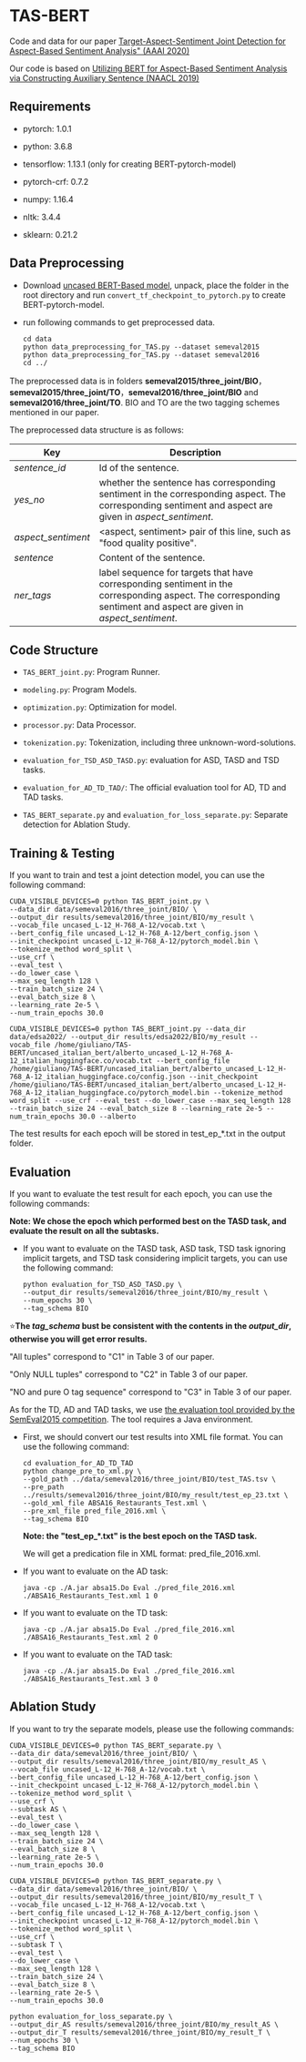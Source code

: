 # TAS-BERT

Code and data for our paper [Target-Aspect-Sentiment Joint Detection for Aspect-Based Sentiment Analysis" (AAAI 2020)](https://aaai.org/ojs/index.php/AAAI/article/view/6447)

Our code is based on [Utilizing BERT for Aspect-Based Sentiment Analysis via Constructing Auxiliary Sentence (NAACL 2019)](https://github.com/HSLCY/ABSA-BERT-pair)



## Requirements

- pytorch: 1.0.1

- python: 3.6.8

- tensorflow: 1.13.1 (only for creating BERT-pytorch-model)

- pytorch-crf: 0.7.2

- numpy: 1.16.4

- nltk: 3.4.4

- sklearn: 0.21.2

  

## Data Preprocessing

- Download [uncased BERT-Based model](https://github.com/google-research/bert), unpack, place the folder in the root directory and run `convert_tf_checkpoint_to_pytorch.py` to create BERT-pytorch-model.

- run following commands to get preprocessed data.

  ```
  cd data
  python data_preprocessing_for_TAS.py --dataset semeval2015
  python data_preprocessing_for_TAS.py --dataset semeval2016
  cd ../
  ```

The preprocessed data is in folders **semeval2015/three_joint/BIO**，**semeval2015/three_joint/TO**，**semeval2016/three_joint/BIO** and **semeval2016/three_joint/TO**. BIO and TO are the two tagging schemes mentioned in our paper.

The preprocessed data structure is as follows:

| Key                | Description                                                  |
| ------------------ | ------------------------------------------------------------ |
| *sentence_id*      | Id of the sentence.                                          |
| *yes_no*           | whether the sentence has corresponding sentiment in the corresponding aspect. The corresponding sentiment and aspect are given in *aspect_sentiment*. |
| *aspect_sentiment* | <aspect, sentiment> pair of this line, such as "food quality positive". |
| *sentence*         | Content of the sentence.                                     |
| *ner_tags*         | label sequence for targets that have corresponding sentiment in the corresponding aspect. The corresponding sentiment and aspect are given in *aspect_sentiment*. |



## Code Structure

- `TAS_BERT_joint.py`: Program Runner.

- `modeling.py`: Program Models.

- `optimization.py`: Optimization for model.

- `processor.py`: Data Processor.

- `tokenization.py`: Tokenization, including three unknown-word-solutions.

- `evaluation_for_TSD_ASD_TASD.py`: evaluation for ASD, TASD and TSD tasks.

- `evaluation_for_AD_TD_TAD/`: The official evaluation tool for AD, TD and TAD tasks.

- `TAS_BERT_separate.py` and `evaluation_for_loss_separate.py`: Separate detection for Ablation Study.

  

## Training & Testing

If you want to train and test a joint detection model, you can use the following command:

```
CUDA_VISIBLE_DEVICES=0 python TAS_BERT_joint.py \
--data_dir data/semeval2016/three_joint/BIO/ \
--output_dir results/semeval2016/three_joint/BIO/my_result \
--vocab_file uncased_L-12_H-768_A-12/vocab.txt \
--bert_config_file uncased_L-12_H-768_A-12/bert_config.json \
--init_checkpoint uncased_L-12_H-768_A-12/pytorch_model.bin \
--tokenize_method word_split \
--use_crf \
--eval_test \
--do_lower_case \
--max_seq_length 128 \
--train_batch_size 24 \
--eval_batch_size 8 \
--learning_rate 2e-5 \
--num_train_epochs 30.0
```

```commandline
CUDA_VISIBLE_DEVICES=0 python TAS_BERT_joint.py --data_dir data/edsa2022/ --output_dir results/edsa2022/BIO/my_result --vocab_file /home/giuliano/TAS-BERT/uncased_italian_bert/alberto_uncased_L-12_H-768_A-12_italian_huggingface.co/vocab.txt --bert_config_file /home/giuliano/TAS-BERT/uncased_italian_bert/alberto_uncased_L-12_H-768_A-12_italian_huggingface.co/config.json --init_checkpoint /home/giuliano/TAS-BERT/uncased_italian_bert/alberto_uncased_L-12_H-768_A-12_italian_huggingface.co/pytorch_model.bin --tokenize_method word_split --use_crf --eval_test --do_lower_case --max_seq_length 128 --train_batch_size 24 --eval_batch_size 8 --learning_rate 2e-5 --num_train_epochs 30.0 --alberto
```
The test results for each epoch will be stored in test_ep_*.txt in the output folder.



## Evaluation

If you want to evaluate the test result for each epoch, you can use the following commands:

**Note: We chose the epoch which performed best on the TASD task, and evaluate the result on all the subtasks.**

- If you want to evaluate on the TASD task, ASD task, TSD task ignoring implicit targets, and TSD task considering implicit targets, you can use the following command:

  ```
  python evaluation_for_TSD_ASD_TASD.py \
  --output_dir results/semeval2016/three_joint/BIO/my_result \
  --num_epochs 30 \
  --tag_schema BIO
  ```
  

⭐**The *tag_schema* bust be consistent with the contents in the *output_dir*, otherwise you will get error results.**

"All tuples" correspond to "C1" in Table 3 of our paper.

"Only NULL tuples" correspond to "C2" in Table 3 of our paper.

"NO and pure O tag sequence" correspond to "C3" in Table 3 of our paper.




As for the TD, AD and TAD tasks, we use [the evaluation tool provided by the SemEval2015 competition](http://alt.qcri.org/semeval2015/task12/index.php?id=data-and-tools). The tool requires a Java  environment.

- First, we should convert our test results into XML file format. You can use the following command:

  ```
  cd evaluation_for_AD_TD_TAD
  python change_pre_to_xml.py \
  --gold_path ../data/semeval2016/three_joint/BIO/test_TAS.tsv \
  --pre_path ../results/semeval2016/three_joint/BIO/my_result/test_ep_23.txt \
  --gold_xml_file ABSA16_Restaurants_Test.xml \
  --pre_xml_file pred_file_2016.xml \
  --tag_schema BIO
  ```

  **Note: the "test_ep_*.txt" is the best epoch on the TASD task.**

  We will get a predication file in XML format: pred_file_2016.xml.

  

- If you want to evaluate on the AD task:

  ```
  java -cp ./A.jar absa15.Do Eval ./pred_file_2016.xml ./ABSA16_Restaurants_Test.xml 1 0
  ```

  

- If you want to evaluate on the TD task:

  ```
  java -cp ./A.jar absa15.Do Eval ./pred_file_2016.xml ./ABSA16_Restaurants_Test.xml 2 0
  ```

  

- If you want to evaluate on the TAD task:

  ```
  java -cp ./A.jar absa15.Do Eval ./pred_file_2016.xml ./ABSA16_Restaurants_Test.xml 3 0
  ```

  

## Ablation Study

If you want to try the separate models, please use the following commands:

  

```
CUDA_VISIBLE_DEVICES=0 python TAS_BERT_separate.py \
--data_dir data/semeval2016/three_joint/BIO/ \
--output_dir results/semeval2016/three_joint/BIO/my_result_AS \
--vocab_file uncased_L-12_H-768_A-12/vocab.txt \
--bert_config_file uncased_L-12_H-768_A-12/bert_config.json \
--init_checkpoint uncased_L-12_H-768_A-12/pytorch_model.bin \
--tokenize_method word_split \
--use_crf \
--subtask AS \
--eval_test \
--do_lower_case \
--max_seq_length 128 \
--train_batch_size 24 \
--eval_batch_size 8 \
--learning_rate 2e-5 \
--num_train_epochs 30.0
```

```
CUDA_VISIBLE_DEVICES=0 python TAS_BERT_separate.py \
--data_dir data/semeval2016/three_joint/BIO/ \
--output_dir results/semeval2016/three_joint/BIO/my_result_T \
--vocab_file uncased_L-12_H-768_A-12/vocab.txt \
--bert_config_file uncased_L-12_H-768_A-12/bert_config.json \
--init_checkpoint uncased_L-12_H-768_A-12/pytorch_model.bin \
--tokenize_method word_split \
--use_crf \
--subtask T \
--eval_test \
--do_lower_case \
--max_seq_length 128 \
--train_batch_size 24 \
--eval_batch_size 8 \
--learning_rate 2e-5 \
--num_train_epochs 30.0
```

```
python evaluation_for_loss_separate.py \
--output_dir_AS results/semeval2016/three_joint/BIO/my_result_AS \
--output_dir_T results/semeval2016/three_joint/BIO/my_result_T \
--num_epochs 30 \
--tag_schema BIO
```
